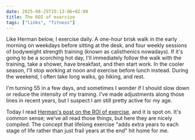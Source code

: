 ```yaml
---
date: 2025-08-25T15:13:06+02:00
title: The ROI of exercise
tags: ["links", "fitness"]
---
```


Like Herman below, I exercise daily. A one-hour brisk walk in the early morning on weekdays before sitting at the desk, and four weekly sessions of bodyweight strength training (known as calisthenics nowadays). If it's going to be a scorching hot day, I'll immediately follow the walk with the training, take a shower, have breakfast, and then start work. In the cooler season, I'll stop working at noon and exercise before lunch instead. During the weekend, I often take long walks, go hiking, and rest. 

I'm turning 55 in a few days, and sometimes I wonder if I should slow down or reduce the intensity of my training. I've made adjustments along those lines in recent years, but I suspect I am still pretty active for my age.

Today I read [Herman's post on the ROI of exercise](https://herman.bearblog.dev/exercise/), and it is spot on. It's common sense; we've all read those things, but here they are nicely compiled. The concept that lifelong exercise "adds extra years to each stage of life rather than just frail years at the end" hit home for me.